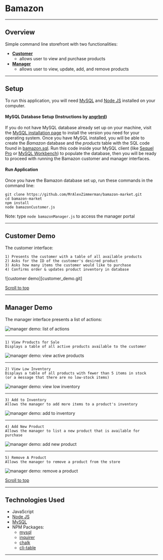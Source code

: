# Bamazon <a id="top"></a>
___

## Overview
Simple command line storefront with two functionalities:

* [**Customer**](#customer-demo)
	* allows user to view and purchase products
* [**Manager**](#manager-demo)
	* allows user to view, update, add, and remove products

___

## Setup
To run this application, you will need [MySQL](https://dev.mysql.com/doc/refman/5.6/en/installing.html) and [Node JS](https://nodejs.org/en/download/) installed on your computer.

#### MySQL Database Setup (Instructions by [angrbrd](https://github.com/angrbrd/))
If you do not have MySQL database already set up on your machine, visit the [MySQL installation page](https://dev.mysql.com/doc/refman/5.6/en/installing.html) to install the version you need for your operating system. Once you have MySQL installed, you will be able to create the *Bamazon* database and the *products* table with the SQL code found in [bamazon.sql](bamazon.sql). Run this code inside your MySQL client (like [Sequel Pro](https://www.sequelpro.com/) or [MySQL Workbench](https://dev.mysql.com/downloads/workbench/)) to populate the database, then you will be ready to proceed with running the Bamazon customer and manager interfaces.

#### Run Application
Once you have the Bamazon database set up, run these commands in the command line:

```
git clone https://github.com/MrAlexZimmerman/bamazon-market.git
cd bamazon-market
npm install
node bamazonCustomer.js
```
Note: type `node bamazonManager.js` to access the manager portal

___

## Customer Demo <a id="customer-demo"></a>
The customer interface:

```
1) Presents the customer with a table of all available products
2) Asks for the ID of the customer's desired product
3) Asks how many items the customer would like to purchase
4) Confirms order & updates product inventory in database
```
![customer demo][customer_demo.git]

[Scroll to top](#top)

___

## Manager Demo <a id="manager-demo"></a>
The manager interface presents a list of actions:

![manager demo: list of actions][2_bamazonManager]

___

```
1) View Products for Sale
Displays a table of all active products available to the customer
```
![manager demo: view active products][3_bamazonManager]

___


```
2) View Low Inventory
Displays a table of all products with fewer than 5 items in stock
(or a message that there are no low-stock items)
```
![manager demo: view low inventory][4_bamazonManager]

___

```
3) Add to Inventory
Allows the manager to add more items to a product's inventory
```
![manager demo: add to inventory][5_bamazonManager]

___

```
4) Add New Product
Allows the manager to list a new product that is available for purchase
```
![manager demo: add new product][6_bamazonManager]

___

```
5) Remove A Product
Allows the manager to remove a product from the store
```
![manager demo: remove a product][7_bamazonManager]

[Scroll to top](#top)

___

## Technologies Used
* JavaScript
*  [Node JS](https://nodejs.org/en/download/)
* [MySQL](https://dev.mysql.com/doc/refman/5.6/en/installing.html)
* NPM Packages:
	- [mysql](https://www.npmjs.com/package/mysql)
	- [inquirer](https://www.npmjs.com/package/inquirer)
	- [chalk](https://www.npmjs.com/package/chalk)
	- [cli-table](https://www.npmjs.com/package/cli-table)

___

[1_bamazonCustomer]: 
http://g.recordit.co/nYYlpy6D49.gif "customer demo"

[2_bamazonManager]: 
https://github.com/chzwzrd/Bamazon/blob/master/screenshots/2.png "list of actions"

[3_bamazonManager]: 
https://github.com/chzwzrd/Bamazon/blob/master/screenshots/3.png "view active products"

[4_bamazonManager]: 
https://github.com/chzwzrd/Bamazon/blob/master/screenshots/4.png "view low inventory"

[5_bamazonManager]: 
https://github.com/chzwzrd/Bamazon/blob/master/screenshots/5.png "add to inventory"

[6_bamazonManager]: 
https://github.com/chzwzrd/Bamazon/blob/master/screenshots/6.png "add new product"

[7_bamazonManager]: 
https://github.com/chzwzrd/Bamazon/blob/master/screenshots/7.png "remove a product"
